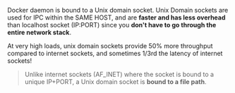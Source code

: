 Docker daemon is bound to a Unix domain socket. Unix Domain sockets are used for IPC within the SAME HOST, and are **faster and has less overhead** than localhost socket (IP:PORT) since you **don't have to go through the entire network stack**.

At very high loads, unix domain sockets provide 50% more throughput compared to internet sockets, and sometimes 1/3rd the latency of internet sockets!

> Unlike internet sockets (AF_INET) where the socket is bound to a unique IP+PORT, a Unix domain socket is **bound to a file path**. 